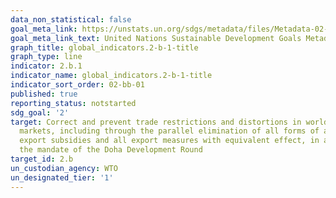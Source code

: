 ```yaml
---
data_non_statistical: false
goal_meta_link: https://unstats.un.org/sdgs/metadata/files/Metadata-02-0B-01.pdf
goal_meta_link_text: United Nations Sustainable Development Goals Metadata (pdf 232kB)
graph_title: global_indicators.2-b-1-title
graph_type: line
indicator: 2.b.1
indicator_name: global_indicators.2-b-1-title
indicator_sort_order: 02-bb-01
published: true
reporting_status: notstarted
sdg_goal: '2'
target: Correct and prevent trade restrictions and distortions in world agricultural
  markets, including through the parallel elimination of all forms of agricultural
  export subsidies and all export measures with equivalent effect, in accordance with
  the mandate of the Doha Development Round
target_id: 2.b
un_custodian_agency: WTO
un_designated_tier: '1'
---
```

